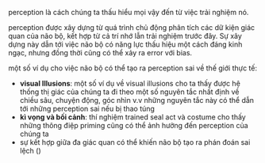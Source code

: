 perception là cách chúng ta thấu hiểu mọi vậy đến từ việc trải nghiệm nó. 

perception được xây dựng từ quá trình chủ động phân tích các dữ kiện giác quan của não bộ, kết hợp từ cả trí nhớ lẫn trải nghiệm trước đây. Sự xây dựng này dẫn tới việc não bộ có năng lực thấu hiệu một cách đáng kinh ngạc, nhưng đồng thời cũng có thể xảy ra error với bias.

một số ví dụ cho việc não bộ có thể tạo ra perception sai về thế giới thực tế:
- **visual Illusions**: một số ví dụ về visual illusions cho ta thấy được hệ thống thị giác của chúng ta đi theo một số nguyên tắc nhất định về chiều sâu, chuyện động, góc nhìn v.v những nguyên tắc này có thể dẫn tới những perception sai nếu bị thao túng
- **kì vọng và bối cảnh**: thí nghiệm trained seal act và costume cho thấy những thông điệp priming cũng có thể ảnh hưởng đến perception của chúng ta
- sự kết hợp giữa đa giác quan có thể khiến não bộ tạo ra phán đoán sai lệch ()